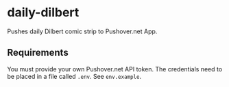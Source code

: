 # daily-dilbert
Pushes daily Dilbert comic strip to Pushover.net App. 

## Requirements
You must provide your own Pushover.net API token. The credentials need to be placed in a file called `.env`. See `env.example`.

